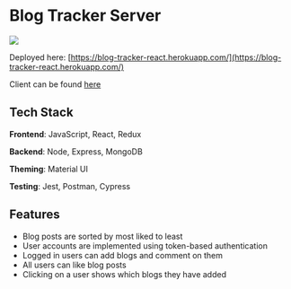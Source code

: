 # Blog Tracker Server

[<img src="https://github.com/winstoncooke/blog-tracker-client/blob/main/public/images/screenshot.png">](https://blog-tracker-react.herokuapp.com/)

Deployed here: [https://blog-tracker-react.herokuapp.com/](https://blog-tracker-react.herokuapp.com/)

Client can be found [here](https://github.com/winstoncooke/blog-tracker-client)

## Tech Stack

**Frontend**: JavaScript, React, Redux

**Backend**: Node, Express, MongoDB

**Theming**: Material UI

**Testing**: Jest, Postman, Cypress

## Features

* Blog posts are sorted by most liked to least
* User accounts are implemented using token-based authentication
* Logged in users can add blogs and comment on them
* All users can like blog posts
* Clicking on a user shows which blogs they have added
